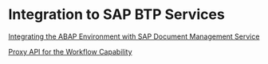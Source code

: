 <!-- loio7402d241ba9440f186819b138cdbd06f -->

# Integration to SAP BTP Services



[Integrating the ABAP Environment with SAP Document Management Service](Integrating_the_ABAP_Environment_with_SAP_Document_Management_Service_6192078.md)

[Proxy API for the Workflow Capability](Proxy_API_for_the_Workflow_Capability_059470b.md)


